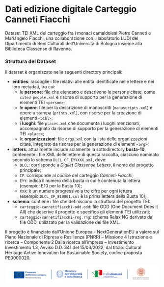 # Dati edizione digitale Carteggio Canneti Fiacchi

Dataset TEI XML del carteggio fra i monaci camaldolesi Pietro Canneti e Mariangelo Fiacchi, una collaborazione con il laboratorio LUDI del Dipartimento di Beni Culturali dell'Università di Bologna insieme alla Biblioteca Classense di Ravenna.

### Struttura del Dataset
Il dataset è organizzato nelle seguenti directory principali:
* **entities**: raccoglie i file relativi alle entità identificate nelle lettere e nei loro metadati, tra cui:
  * le **persone**: file che elencano e descrivono le persone citate, come `cited-people.xml` e risorse di supporto per la generazione di elementi TEI `<person>`;
  * le **opere**: file per la descrizione di manoscritti (`manuscripts.xml`) e opere a stampa (`prints.xml`), con risorse per la creazione di elementi `<bibl>`;
  * i **luoghi**: file `places.xml` che documenta i luoghi menzionati, accompagnato da risorse di supporto per la generazione di elementi TEI `<place>`;
  * le **organizzazioni**: file `orgs.xml` con la lista delle organizzazioni citate, integrato da risorse per la generazione di elementi `<org>`;
* **letters**: attualmente include solamente la sottodirectory **busta-10**, contenente i file XML delle lettere di questa raccolta, ciascuno nominato secondo lo schema `DLCL_CF_EYYXXX.xml`, dove:
  * `DLCL`: corrisponde a *Digilet Classense Letters*, il nome del progetto principale;
  * `CF`: corrisponde al codice del carteggio *Canneti-Fiacchi*;
  * `EYY`: indica il numero della busta in cui è contenuta la lettera (esempio: E10 per la Busta 10);
  * `XXX`: è un numero progressivo a tre cifre per ogni lettera (esempio:`DLCL_CF_E10001.xml` è la prima lettera della Busta 10);
* **schema**: contiene i file che definiscono la struttura del progetto TEI:
  * `carteggio-cannetifiacchi-odd.odd`: file ODD (One Document Does it All) che descrive il progetto e specifica gli elementi TEI utilizzati;
  * `carteggio-cannetifiacchi-rng.rng`: schema Relax NG derivato dal file ODD, utilizzato per la validazione dei file XML.

 
Il progetto è finanziato dall’Unione Europea - NextGenerationEU a valere sul Piano Nazionale di Ripresa e Resilienza (PNRR) – Missione 4 Istruzione e ricerca – Componente 2 Dalla ricerca all’impresa – Investimento Investimento 1.3, Avviso D.D. 341 del 15/03/2022, dal titolo: Cultural Heritage Active Innovation for Sustainable Society, codice proposta PE0000020.

![Testata PNRR](testata-pnrr.png "Testata PNRR")
